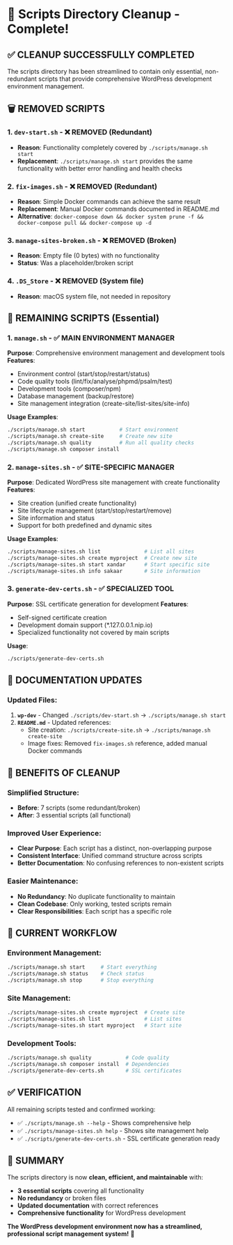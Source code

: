 # 🧹 Scripts Directory Cleanup - Complete!

## ✅ **CLEANUP SUCCESSFULLY COMPLETED**

The scripts directory has been streamlined to contain only essential, non-redundant scripts that provide comprehensive WordPress development environment management.

## 🗑️ **REMOVED SCRIPTS**

### 1. **`dev-start.sh`** - ❌ REMOVED (Redundant)
- **Reason**: Functionality completely covered by `./scripts/manage.sh start`
- **Replacement**: `./scripts/manage.sh start` provides the same functionality with better error handling and health checks

### 2. **`fix-images.sh`** - ❌ REMOVED (Redundant)
- **Reason**: Simple Docker commands can achieve the same result
- **Replacement**: Manual Docker commands documented in README.md
- **Alternative**: `docker-compose down && docker system prune -f && docker-compose pull && docker-compose up -d`

### 3. **`manage-sites-broken.sh`** - ❌ REMOVED (Broken)
- **Reason**: Empty file (0 bytes) with no functionality
- **Status**: Was a placeholder/broken script

### 4. **`.DS_Store`** - ❌ REMOVED (System file)
- **Reason**: macOS system file, not needed in repository

## 🎯 **REMAINING SCRIPTS (Essential)**

### 1. **`manage.sh`** - ✅ MAIN ENVIRONMENT MANAGER
**Purpose**: Comprehensive environment management and development tools
**Features**:
- Environment control (start/stop/restart/status)
- Code quality tools (lint/fix/analyse/phpmd/psalm/test)
- Development tools (composer/npm)
- Database management (backup/restore)
- Site management integration (create-site/list-sites/site-info)

**Usage Examples**:
```bash
./scripts/manage.sh start           # Start environment
./scripts/manage.sh create-site     # Create new site
./scripts/manage.sh quality         # Run all quality checks
./scripts/manage.sh composer install
```

### 2. **`manage-sites.sh`** - ✅ SITE-SPECIFIC MANAGER
**Purpose**: Dedicated WordPress site management with create functionality
**Features**:
- Site creation (unified create functionality)
- Site lifecycle management (start/stop/restart/remove)
- Site information and status
- Support for both predefined and dynamic sites

**Usage Examples**:
```bash
./scripts/manage-sites.sh list              # List all sites
./scripts/manage-sites.sh create myproject  # Create new site
./scripts/manage-sites.sh start xandar      # Start specific site
./scripts/manage-sites.sh info sakaar       # Site information
```

### 3. **`generate-dev-certs.sh`** - ✅ SPECIALIZED TOOL
**Purpose**: SSL certificate generation for development
**Features**:
- Self-signed certificate creation
- Development domain support (*.127.0.0.1.nip.io)
- Specialized functionality not covered by main scripts

**Usage**:
```bash
./scripts/generate-dev-certs.sh
```

## 📝 **DOCUMENTATION UPDATES**

### Updated Files:
1. **`wp-dev`** - Changed `./scripts/dev-start.sh` → `./scripts/manage.sh start`
2. **`README.md`** - Updated references:
   - Site creation: `./scripts/create-site.sh` → `./scripts/manage.sh create-site`
   - Image fixes: Removed `fix-images.sh` reference, added manual Docker commands

## 🎉 **BENEFITS OF CLEANUP**

### **Simplified Structure**:
- **Before**: 7 scripts (some redundant/broken)
- **After**: 3 essential scripts (all functional)

### **Improved User Experience**:
- **Clear Purpose**: Each script has a distinct, non-overlapping purpose
- **Consistent Interface**: Unified command structure across scripts
- **Better Documentation**: No confusing references to non-existent scripts

### **Easier Maintenance**:
- **No Redundancy**: No duplicate functionality to maintain
- **Clean Codebase**: Only working, tested scripts remain
- **Clear Responsibilities**: Each script has a specific role

## 🚀 **CURRENT WORKFLOW**

### **Environment Management**:
```bash
./scripts/manage.sh start     # Start everything
./scripts/manage.sh status    # Check status
./scripts/manage.sh stop      # Stop everything
```

### **Site Management**:
```bash
./scripts/manage-sites.sh create myproject  # Create site
./scripts/manage-sites.sh list              # List sites
./scripts/manage-sites.sh start myproject   # Start site
```

### **Development Tools**:
```bash
./scripts/manage.sh quality           # Code quality
./scripts/manage.sh composer install  # Dependencies
./scripts/generate-dev-certs.sh       # SSL certificates
```

## ✅ **VERIFICATION**

All remaining scripts tested and confirmed working:
- ✅ `./scripts/manage.sh --help` - Shows comprehensive help
- ✅ `./scripts/manage-sites.sh help` - Shows site management help
- ✅ `./scripts/generate-dev-certs.sh` - SSL certificate generation ready

## 🎯 **SUMMARY**

The scripts directory is now **clean, efficient, and maintainable** with:
- **3 essential scripts** covering all functionality
- **No redundancy** or broken files
- **Updated documentation** with correct references
- **Comprehensive functionality** for WordPress development

**The WordPress development environment now has a streamlined, professional script management system!** 🚀